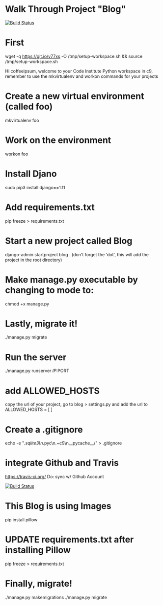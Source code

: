 # Walk Through Project "Blog"
[![Build Status](https://travis-ci.org/coffeeipsum/django-blog.svg?branch=master)](https://travis-ci.org/coffeeipsum/django-blog)


# First
wget -q https://git.io/v77xs -O /tmp/setup-workspace.sh && source /tmp/setup-workspace.sh

Hi coffeeipsum, welcome to your Code Institute Python workspace in c9, remember to use the mkvirtualenv and workon commands for your projects

# Create a new virtual environment (called foo)
mkvirtualenv foo

# Work on the environment
workon foo

# Install Djano
sudo pip3 install django==1.11

# Add requirements.txt
pip freeze > requirements.txt

# Start a new project called Blog
django-admin startproject blog .
(don't forget the 'dot', this will add the project in the root directory)


# Make manage.py executable by changing to mode to:
chmod +x manage.py

# Lastly, migrate it!
./manage.py migrate

# Run the server
./manage.py runserver $IP:$PORT

# add ALLOWED_HOSTS
copy the url of your project,
go to blog > settings.py and add the url to ALLOWED_HOSTS = [ ]


# Create a .gitignore
echo -e "*.sqlite3\n*.pyc\n.~c9\n__pycache__/" > .gitignore

# integrate Github and Travis
https://travis-ci.org/
Do: sync w/ Github Account

[![Build Status](https://travis-ci.org/coffeeipsum/django-blog.svg?branch=master)](https://travis-ci.org/coffeeipsum/django-blog)


# This Blog is using Images
pip install pillow

# UPDATE requirements.txt after installing Pillow
pip freeze > requirements.txt

# Finally, migrate!
./manage.py makemigrations
./manage.py migrate